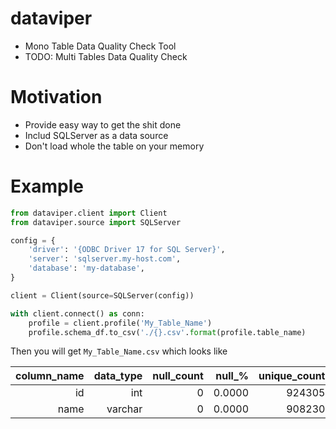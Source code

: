 # dataviper

- Mono Table Data Quality Check Tool
- TODO: Multi Tables Data Quality Check

# Motivation

- Provide easy way to get the shit done
- Includ SQLServer as a data source
- Don't load whole the table on your memory

# Example

```python
from dataviper.client import Client
from dataviper.source import SQLServer

config = {
    'driver': '{ODBC Driver 17 for SQL Server}',
    'server': 'sqlserver.my-host.com',
    'database': 'my-database',
}

client = Client(source=SQLServer(config))

with client.connect() as conn:
    profile = client.profile('My_Table_Name')
    profile.schema_df.to_csv('./{}.csv'.format(profile.table_name)

```

Then you will get `My_Table_Name.csv` which looks like

| column_name | data_type | null_count | null_% | unique_count | unique_% | min | max    | avg    | std | examples_top_8 | examples_last_8 |
|------------:|----------:|-----------:|-------:|-------------:|---------:|----:|-------:|-------:|----:|---------------:|----------------:|
| id          | int       |          0 | 0.0000 | 924305       | 100.0000 | 0   | 924304 | 462152 | 30.0 | [1,2,3,4,5,6,7,8] | [924297,924298,924299,924300,924301,924302,924303,924304]
| name        | varchar   |          0 | 0.0000 | 908230       | 98.2609 |   |  |  | | [john,mary,hiromu,jack,mike] | [sophia,victor,diana,chika,avelino]